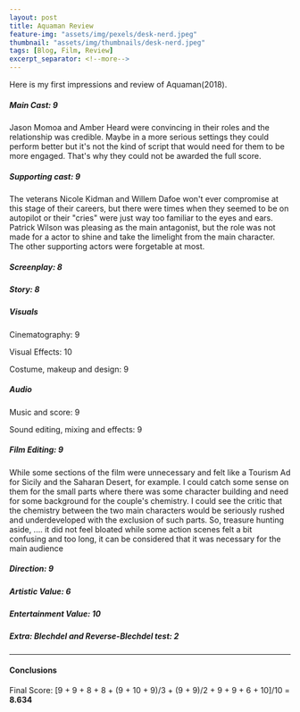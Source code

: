 ```yaml
---
layout: post
title: Aquaman Review
feature-img: "assets/img/pexels/desk-nerd.jpeg"
thumbnail: "assets/img/thumbnails/desk-nerd.jpeg"
tags: [Blog, Film, Review]
excerpt_separator: <!--more-->
---
```


Here is my first impressions and review of Aquaman(2018).

<!--more-->

##### Main Cast: 9

Jason Momoa and Amber Heard were convincing in their roles and the relationship was credible. 
Maybe in a more serious settings they could perform better but it's not the kind of script that would need for them to be more engaged. That's why they could not be awarded the full score.

##### Supporting cast: 9
The veterans Nicole Kidman and Willem Dafoe won't ever compromise at this stage of their careers, but there were times when they seemed to be on autopilot or their "cries" were just way too familiar to the eyes and ears.
Patrick Wilson was pleasing as the main antagonist, but the role was not made for a actor to shine and take the limelight from the main character.
The other supporting actors were forgetable at most.

##### Screenplay: 8


##### Story: 8


##### Visuals
Cinematography: 9


Visual Effects: 10


Costume, makeup and design: 9


##### Audio
Music and score: 9


Sound editing, mixing and effects: 9


##### Film Editing: 9
While some sections of the film were unnecessary and felt like a Tourism Ad for Sicily and the Saharan Desert, for example. I could catch some sense on them for the small parts where there was some character building and need for some background for the couple's chemistry. I could see the critic that the chemistry between the two main characters would be seriously rushed and underdeveloped with the exclusion of such parts. So, treasure hunting aside, .... it did not feel bloated while some action scenes felt a bit confusing and too long, it can be considered that it was necessary for the main audience

##### Direction: 9


##### Artistic Value: 6


##### Entertainment Value: 10


##### Extra: Blechdel and Reverse-Blechdel test: 2

*******
#### Conclusions

Final Score: [9 + 9 + 8 + 8 + (9 + 10 + 9)/3 + (9 + 9)/2 + 9 + 9 + 6 + 10]/10 = **8.634**


